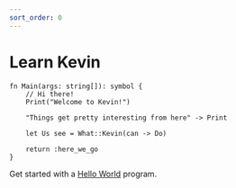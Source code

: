 ```yaml
---
sort_order: 0
---
```


# Learn Kevin

```kev
fn Main(args: string[]): symbol {
    // Hi there!
    Print("Welcome to Kevin!")

    "Things get pretty interesting from here" -> Print

    let Us see = What::Kevin(can -> Do)

    return :here_we_go
}
```

Get started with a <a href="/learn/hello_world.html">Hello World</a> program.
